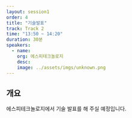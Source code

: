 ```yaml
---
layout: session1
order: 4
title: "기술발표"
track: Track 2
time: "13:50 ~ 14:20"
duration: 30분
speakers:
  - name: 
    org: 에스피테크놀로지
    desc: 
    image: ../assets/imgs/unknown.png
---
```


## 개요

에스피테크놀로지에서 기술 발표를 해 주실 예정입니다.